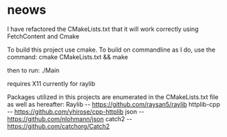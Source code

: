 # neows
I have refactored the CMakeLists.txt that it will work correctly using FetchContent and Cmake

To build this project use cmake.
To build on commandline as I do, use the command:
      cmake CMakeLists.txt && make

then to run:
      ./Main

requires X11 currently for raylib

Packages utilized in this projects are enumerated in the CMakeLists.txt file as well as hereafter:
Raylib -- https://github.com/raysan5/raylib
httplib-cpp -- https://github.com/yhirose/cpp-httplib
json -- https://github.com/nlohmann/json
catch2 -- https://github.com/catchorg/Catch2
